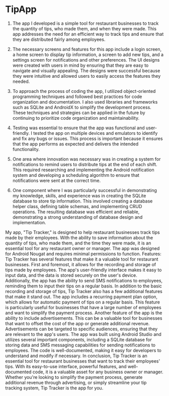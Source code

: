 # TipApp
1. The app I developed is a simple tool for restaurant businesses to track the quantity of tips, who made them, and when they were made. This app addresses the need for an efficient way to track tips and ensure that they are distributed fairly among employees. 

2. The necessary screens and features for this app include a login screen, a home screen to display tip information, a screen to add new tips, and a settings screen for notifications and other preferences. The UI designs were created with users in mind by ensuring that they are easy to navigate and visually appealing. The designs were successful because they were intuitive and allowed users to easily access the features they needed. 

3. To approach the process of coding the app, I utilized object-oriented programming techniques and followed best practices for code organization and documentation. I also used libraries and frameworks such as SQLite and AndroidX to simplify the development process. These techniques and strategies can be applied in the future by continuing to prioritize code organization and maintainability. 

4. Testing was essential to ensure that the app was functional and user-friendly. I tested the app on multiple devices and emulators to identify and fix any bugs or issues. This process is important because it ensures that the app performs as expected and delivers the intended functionality. 

5. One area where innovation was necessary was in creating a system for notifications to remind users to distribute tips at the end of each shift. This required researching and implementing the Android notification system and developing a scheduling algorithm to ensure that notifications were sent at the correct time. 

6. One component where I was particularly successful in demonstrating my knowledge, skills, and experience was in creating the SQLite database to store tip information. This involved creating a database helper class, defining table schemas, and implementing CRUD operations. The resulting database was efficient and reliable, demonstrating a strong understanding of database design and implementation.


My app, "Tip Tracker," is designed to help restaurant businesses track tips made by their employees. With the ability to save information about the quantity of tips, who made them, and the time they were made, it is an essential tool for any restaurant owner or manager. The app was designed for Android Nougat and requires minimal permissions to function.
Features: Tip Tracker has several features that make it a valuable tool for restaurant businesses. First and foremost, it allows for the recording and storage of tips made by employees. The app's user-friendly interface makes it easy to input data, and the data is stored securely on the user's device. Additionally, the app has the ability to send SMS notifications to employees, reminding them to input their tips on a regular basis.
In addition to the basic recording and storage of tips, Tip Tracker also has a few additional features that make it stand out. The app includes a recurring payment plan option, which allows for automatic payment of tips on a regular basis. This feature is particularly useful for businesses that have a large number of employees and want to simplify the payment process.
Another feature of the app is the ability to include advertisements. This can be a valuable tool for businesses that want to offset the cost of the app or generate additional revenue. Advertisements can be targeted to specific audiences, ensuring that they are relevant to the app's users.
The app was built using Android Studio and utilizes several important components, including a SQLite database for storing data and SMS messaging capabilities for sending notifications to employees. The code is well-documented, making it easy for developers to understand and modify if necessary.
In conclusion, Tip Tracker is an essential tool for restaurant businesses that want to track their employees' tips. With its easy-to-use interface, powerful features, and well-documented code, it is a valuable asset for any business owner or manager. Whether you're looking to simplify the payment process, generate additional revenue through advertising, or simply streamline your tip tracking system, Tip Tracker is the app for you.
